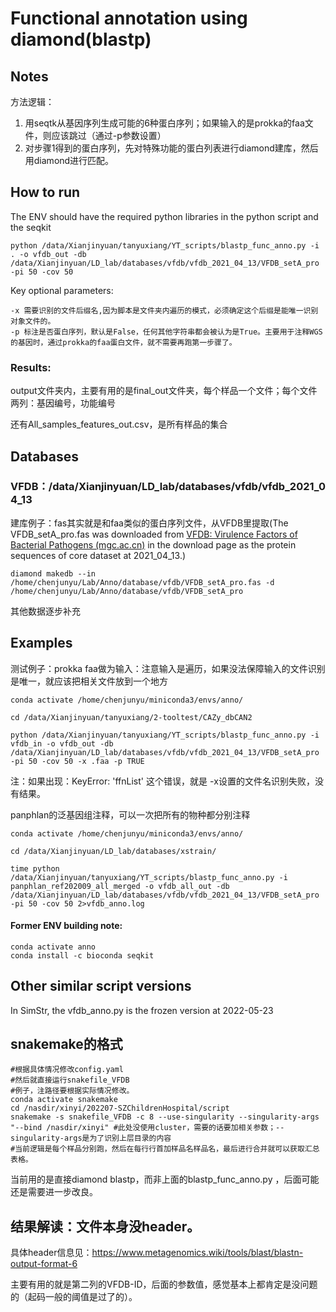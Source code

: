 # Functional annotation using diamond(blastp) 

## Notes

方法逻辑：

1. 用seqtk从基因序列生成可能的6种蛋白序列；如果输入的是prokka的faa文件，则应该跳过（通过-p参数设置）
2. 对步骤1得到的蛋白序列，先对特殊功能的蛋白列表进行diamond建库，然后用diamond进行匹配。



## How to run

The ENV should have the required python libraries in the python script and the seqkit

```
python /data/Xianjinyuan/tanyuxiang/YT_scripts/blastp_func_anno.py -i . -o vfdb_out -db /data/Xianjinyuan/LD_lab/databases/vfdb/vfdb_2021_04_13/VFDB_setA_pro -pi 50 -cov 50
```

Key optional parameters:

```
-x 需要识别的文件后缀名,因为脚本是文件夹内遍历的模式，必须确定这个后缀是能唯一识别对象文件的。
-p 标注是否蛋白序列，默认是False，任何其他字符串都会被认为是True。主要用于注释WGS的基因时，通过prokka的faa蛋白文件，就不需要再跑第一步骤了。
```

### Results:

output文件夹内，主要有用的是final_out文件夹，每个样品一个文件；每个文件两列：基因编号，功能编号

还有All_samples_features_out.csv，是所有样品的集合



## Databases

### VFDB：/data/Xianjinyuan/LD_lab/databases/vfdb/vfdb_2021_04_13

建库例子：fas其实就是和faa类似的蛋白序列文件，从VFDB里提取(The VFDB_setA_pro.fas was downloaded from [VFDB: Virulence Factors of Bacterial Pathogens (mgc.ac.cn)](http://www.mgc.ac.cn/cgi-bin/VFs/v5/main.cgi) in the download page as the protein sequences of core dataset at 2021_04_13.)

```
diamond makedb --in /home/chenjunyu/Lab/Anno/database/vfdb/VFDB_setA_pro.fas -d /home/chenjunyu/Lab/Anno/database/vfdb/VFDB_setA_pro
```

其他数据逐步补充



## Examples

测试例子：prokka faa做为输入：注意输入是遍历，如果没法保障输入的文件识别是唯一，就应该把相关文件放到一个地方

```
conda activate /home/chenjunyu/miniconda3/envs/anno/

cd /data/Xianjinyuan/tanyuxiang/2-tooltest/CAZy_dbCAN2

python /data/Xianjinyuan/tanyuxiang/YT_scripts/blastp_func_anno.py -i vfdb_in -o vfdb_out -db /data/Xianjinyuan/LD_lab/databases/vfdb/vfdb_2021_04_13/VFDB_setA_pro -pi 50 -cov 50 -x .faa -p TRUE
```

注：如果出现：KeyError: 'ffnList' 这个错误，就是 -x设置的文件名识别失败，没有结果。



panphlan的泛基因组注释，可以一次把所有的物种都分别注释

```
conda activate /home/chenjunyu/miniconda3/envs/anno/

cd /data/Xianjinyuan/LD_lab/databases/xstrain/

time python /data/Xianjinyuan/tanyuxiang/YT_scripts/blastp_func_anno.py -i panphlan_ref202009_all_merged -o vfdb_all_out -db /data/Xianjinyuan/LD_lab/databases/vfdb/vfdb_2021_04_13/VFDB_setA_pro -pi 50 -cov 50 2>vfdb_anno.log
```



#### Former ENV building note:

```
conda activate anno
conda install -c bioconda seqkit
```



## Other similar script versions

In SimStr, the vfdb_anno.py is the frozen version at 2022-05-23


## snakemake的格式
```
#根据具体情况修改config.yaml
#然后就直接运行snakefile_VFDB
#例子，注路径要根据实际情况修改。
conda activate snakemake
cd /nasdir/xinyi/202207-SZChildrenHospital/script
snakemake -s snakefile_VFDB -c 8 --use-singularity --singularity-args "--bind /nasdir/xinyi" #此处没使用cluster，需要的话要加相关参数；--singularity-args是为了识别上层目录的内容
#当前逻辑是每个样品分别跑，然后在每行行首加样品名样品名，最后进行合并就可以获取汇总表格。
```
当前用的是直接diamond blastp，而非上面的blastp_func_anno.py ，后面可能还是需要进一步改良。

## 结果解读：文件本身没header。
具体header信息见：https://www.metagenomics.wiki/tools/blast/blastn-output-format-6

主要有用的就是第二列的VFDB-ID，后面的参数值，感觉基本上都肯定是没问题的（起码一般的阈值是过了的）。